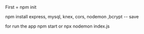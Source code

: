 First = npm init

npm install express, mysql, knex, cors, nodemon ,bcrypt -- save


for run the app
npm start or npx nodemon index.js
